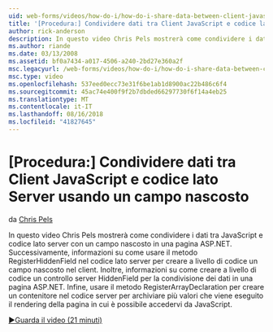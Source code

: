 ```yaml
---
uid: web-forms/videos/how-do-i/how-do-i-share-data-between-client-javascript-and-server-code-using-a-hidden-field
title: '[Procedura:] Condividere dati tra Client JavaScript e codice lato Server usando un campo nascosto | Microsoft Docs'
author: rick-anderson
description: In questo video Chris Pels mostrerà come condividere i dati tra JavaScript e codice lato server con un campo nascosto in una pagina ASP.NET. Successivamente, per informazioni su come t...
ms.author: riande
ms.date: 03/13/2008
ms.assetid: bf0a7434-a017-4506-a240-2bd27e360a2f
msc.legacyurl: /web-forms/videos/how-do-i/how-do-i-share-data-between-client-javascript-and-server-code-using-a-hidden-field
msc.type: video
ms.openlocfilehash: 537eed0ecc73e31f6be1ab1d8900ac22b486c6f4
ms.sourcegitcommit: 45ac74e400f9f2b7dbded66297730f6f14a4eb25
ms.translationtype: MT
ms.contentlocale: it-IT
ms.lasthandoff: 08/16/2018
ms.locfileid: "41827645"
---
```

<a name="how-do-i-share-data-between-client-javascript-and-server-code-using-a-hidden-field"></a>[Procedura:] Condividere dati tra Client JavaScript e codice lato Server usando un campo nascosto
====================
da [Chris Pels](https://twitter.com/chrispels)

In questo video Chris Pels mostrerà come condividere i dati tra JavaScript e codice lato server con un campo nascosto in una pagina ASP.NET. Successivamente, informazioni su come usare il metodo RegisterHiddenField nel codice lato server per creare a livello di codice un campo nascosto nel client. Inoltre, informazioni su come creare a livello di codice un controllo server HiddenField per la condivisione dei dati in una pagina ASP.NET. Infine, usare il metodo RegisterArrayDeclaration per creare un contenitore nel codice server per archiviare più valori che viene eseguito il rendering della pagina in cui è possibile accedervi da JavaScript.

[&#9654;Guarda il video (21 minuti)](https://channel9.msdn.com/Blogs/ASP-NET-Site-Videos/how-do-i-share-data-between-client-javascript-and-server-code-using-a-hidden-field)
